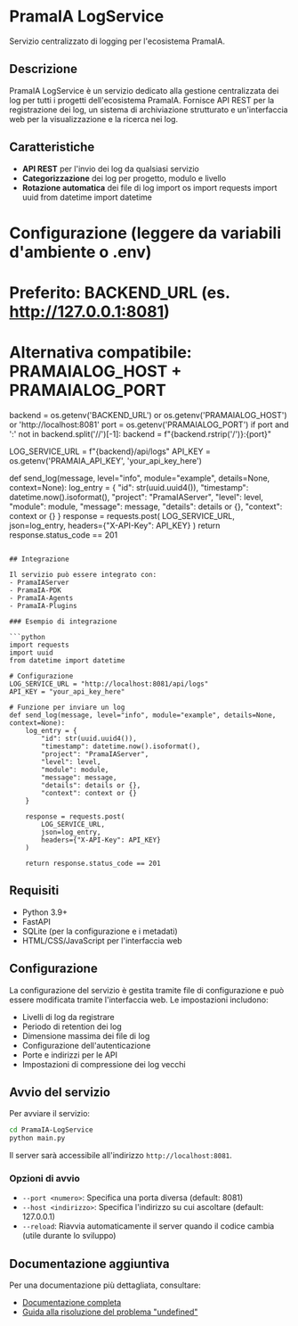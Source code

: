 # PramaIA LogService

Servizio centralizzato di logging per l'ecosistema PramaIA.

## Descrizione

PramaIA LogService è un servizio dedicato alla gestione centralizzata dei log per tutti i progetti dell'ecosistema PramaIA. Fornisce API REST per la registrazione dei log, un sistema di archiviazione strutturato e un'interfaccia web per la visualizzazione e la ricerca nei log.

## Caratteristiche

- **API REST** per l'invio dei log da qualsiasi servizio
- **Categorizzazione** dei log per progetto, modulo e livello
- **Rotazione automatica** dei file di log
import os
import requests
import uuid
from datetime import datetime

# Configurazione (leggere da variabili d'ambiente o .env)
# Preferito: BACKEND_URL (es. http://127.0.0.1:8081)
# Alternativa compatibile: PRAMAIALOG_HOST + PRAMAIALOG_PORT
backend = os.getenv('BACKEND_URL') or os.getenv('PRAMAIALOG_HOST') or 'http://localhost:8081'
port = os.getenv('PRAMAIALOG_PORT')
if port and ':' not in backend.split('//')[-1]:
    backend = f"{backend.rstrip('/')}:{port}"

LOG_SERVICE_URL = f"{backend}/api/logs"
API_KEY = os.getenv('PRAMAIA_API_KEY', 'your_api_key_here')

def send_log(message, level="info", module="example", details=None, context=None):
    log_entry = {
        "id": str(uuid.uuid4()),
        "timestamp": datetime.now().isoformat(),
        "project": "PramaIAServer",
        "level": level,
        "module": module,
        "message": message,
        "details": details or {},
        "context": context or {}
    }
    response = requests.post(
        LOG_SERVICE_URL,
        json=log_entry,
        headers={"X-API-Key": API_KEY}
    )
    return response.status_code == 201
```

## Integrazione

Il servizio può essere integrato con:
- PramaIAServer
- PramaIA-PDK
- PramaIA-Agents
- PramaIA-Plugins

### Esempio di integrazione

```python
import requests
import uuid
from datetime import datetime

# Configurazione
LOG_SERVICE_URL = "http://localhost:8081/api/logs"
API_KEY = "your_api_key_here"

# Funzione per inviare un log
def send_log(message, level="info", module="example", details=None, context=None):
    log_entry = {
        "id": str(uuid.uuid4()),
        "timestamp": datetime.now().isoformat(),
        "project": "PramaIAServer",
        "level": level,
        "module": module,
        "message": message,
        "details": details or {},
        "context": context or {}
    }
    
    response = requests.post(
        LOG_SERVICE_URL,
        json=log_entry,
        headers={"X-API-Key": API_KEY}
    )
    
    return response.status_code == 201
```

## Requisiti

- Python 3.9+
- FastAPI
- SQLite (per la configurazione e i metadati)
- HTML/CSS/JavaScript per l'interfaccia web

## Configurazione

La configurazione del servizio è gestita tramite file di configurazione e può essere modificata tramite l'interfaccia web. Le impostazioni includono:

- Livelli di log da registrare
- Periodo di retention dei log
- Dimensione massima dei file di log
- Configurazione dell'autenticazione
- Porte e indirizzi per le API
- Impostazioni di compressione dei log vecchi

## Avvio del servizio

Per avviare il servizio:

```bash
cd PramaIA-LogService
python main.py
```

Il server sarà accessibile all'indirizzo `http://localhost:8081`.

### Opzioni di avvio

- `--port <numero>`: Specifica una porta diversa (default: 8081)
- `--host <indirizzo>`: Specifica l'indirizzo su cui ascoltare (default: 127.0.0.1)
- `--reload`: Riavvia automaticamente il server quando il codice cambia (utile durante lo sviluppo)

## Documentazione aggiuntiva

Per una documentazione più dettagliata, consultare:

- [Documentazione completa](docs/LOGSERVICE_DOCUMENTAZIONE.md)
- [Guida alla risoluzione del problema "undefined"](docs/RISOLUZIONE_PROBLEMA_UNDEFINED.md)
